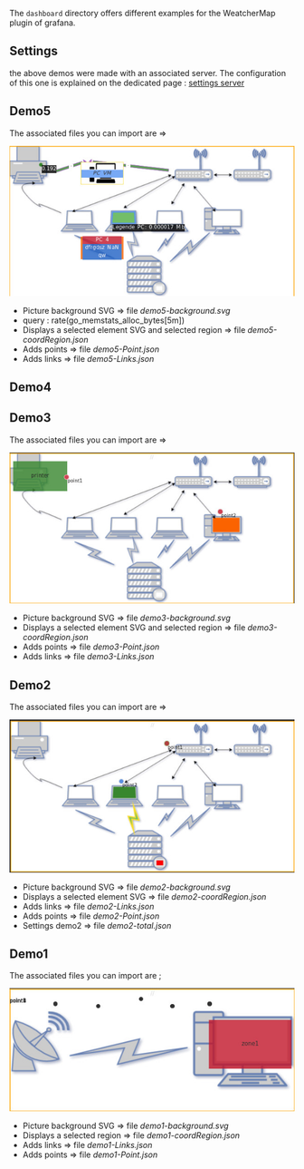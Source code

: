 

The `dashboard` directory offers different examples for the WeatcherMap plugin of grafana.

## Settings

the above demos were made with an associated server. The configuration of this one is explained on the dedicated page : [settings server](../docs/annex/server.md)




## Demo5

The associated files you can import are =>

![demo5](../docs/demo/screenshots/demo5.jpg)



  - Picture background SVG => file *demo5-background.svg*        
  - query : rate(go_memstats_alloc_bytes[5m])
  - Displays a selected element SVG and selected region => file *demo5-coordRegion.json*     
  - Adds points => file *demo5-Point.json*  
  - Adds links => file *demo5-Links.json* 
  

## Demo4




## Demo3

The associated files you can import are =>

![demo3](../docs/demo/screenshots/demo3.jpg)

  - Picture background SVG => file *demo3-background.svg*        
  - Displays a selected element SVG and selected region => file *demo3-coordRegion.json*     
  - Adds points => file *demo3-Point.json*            
  - Adds links => file *demo3-Links.json*            



## Demo2

The associated files you can import are =>

![demo2](../docs/demo/screenshots/demo2.jpg)

  - Picture background SVG => file *demo2-background.svg*        
  - Displays a selected element SVG => file *demo2-coordRegion.json*      
  - Adds links => file *demo2-Links.json*            
  - Adds points => file *demo2-Point.json*            
  - Settings demo2 => file *demo2-total.json*

  
  
## Demo1

The associated files you can import are ;

![demo1](../docs/demo/screenshots/demo1.jpg)

  - Picture background SVG => file *demo1-background.svg*        
  - Displays a selected region => file *demo1-coordRegion.json*      
  - Adds links => file *demo1-Links.json*            
  - Adds points => file *demo1-Point.json*            
